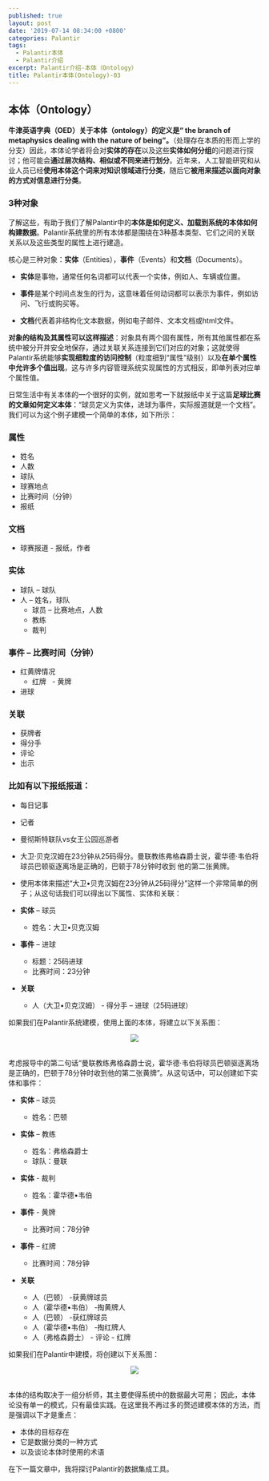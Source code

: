 ```yaml
---
published: true
layout: post
date: '2019-07-14 08:34:00 +0800'
categories: Palantir
tags:
  - Palantir本体
  - Palantir介绍
excerpt: Palantir介绍-本体（Ontology）
title: Palantir本体(Ontology)-03
---
```

## 本体（Ontology）

**牛津英语字典（OED）关于本体（ontology）的定义是“ the branch of metaphysics dealing with the nature of being”。**（处理存在本质的形而上学的分支）因此，本体论学者将会对**实体的存在**以及这些**实体如何分组**的问题进行探讨；他可能会**通过层次结构、相似或不同来进行划分**。近年来，人工智能研究和从业人员已经**使用本体这个词来对知识领域进行分类**，随后它**被用来描述以面向对象的方式对信息进行分类**。

### 3种对象

了解这些，有助于我们了解Palantir中的**本体是如何定义、加载到系统的本体如何构建数据**。Palantir系统里的所有本体都是围绕在3种基本类型、它们之间的关联关系以及这些类型的属性上进行建造。

核心是三种对象：**实体**（Entities），**事件**（Events）和**文档**（Documents）。

* **实体**是事物，通常任何名词都可以代表一个实体，例如人、车辆或位置。

* **事件**是某个时间点发生的行为，这意味着任何动词都可以表示为事件，例如访问、飞行或购买等。

* **文档**代表着非结构化文本数据，例如电子邮件、文本文档或html文件。

**对象的结构及其属性可以这样描述**：对象具有两个固有属性，所有其他属性都在系统中被分开并安全地保存，通过关联关系连接到它们对应的对象；这就使得Palantir系统能够**实现细粒度的访问控制**（粒度细到“属性”级别）以及**在单个属性中允许多个值出现**，这与许多内容管理系统实现属性的方式相反，即单列表对应单个属性值。

日常生活中有关本体的一个很好的实例，就如思考一下就报纸中关于这篇**足球比赛的文章如何定义本体**：“球员定义为实体，进球为事件，实际报道就是一个文档”。我们可以为这个例子建模一个简单的本体，如下所示：

### 属性

* 姓名
* 人数
* 球队
* 球赛地点
* 比赛时间（分钟）
* 报纸

### 文档

* 球赛报道 - 报纸，作者

### 实体 

* 球队 – 球队
* 人 – 姓名，球队
  -  球员 – 比赛地点，人数
  - 教练
  - 裁判

### 事件 – 比赛时间（分钟）

* 红黄牌情况
  - 红牌
  - 黄牌
* 进球

### 关联

* 获牌者
* 得分手
* 评论
* 出示

### 比如有以下报纸报道：

* 每日记事
* 记者
* 曼彻斯特联队vs女王公园巡游者
* 大卫·贝克汉姆在23分钟从25码得分。曼联教练弗格森爵士说，霍华德·韦伯将球员巴顿驱逐离场是正确的，巴顿于78分钟时收到 他的第二张黄牌。
* 使用本体来描述“大卫•贝克汉姆在23分钟从25码得分”这样一个非常简单的例子；从这句话我们可以得出以下属性、实体和关联：

* **实体** – 球员

  - 姓名：大卫•贝克汉姆
  

* **事件** – 进球

	- 标题：25码进球
	- 比赛时间：23分钟

* **关联**

	- 人（大卫•贝克汉姆） - 得分手 – 进球（25码进球）


如果我们在Palantir系统建模，使用上面的本体，将建立以下关系图：

<div align="center"><img src="https://www.bobinsun.cn/assets/images/palantir-03-1.png"/></div>
<br>

考虑报导中的第二句话“曼联教练弗格森爵士说，霍华德·韦伯将球员巴顿驱逐离场是正确的，巴顿于78分钟时收到他的第二张黄牌”。从这句话中，可以创建如下实体和事件：

* **实体** – 球员

	- 姓名：巴顿

* **实体** – 教练

	- 姓名：弗格森爵士
	- 球队：曼联

* **实体** - 裁判

	- 姓名：霍华德•韦伯

* **事件** - 黄牌

	- 比赛时间：78分钟

* **事件** – 红牌

	- 比赛时间：78分钟

* **关联**

	- 人（巴顿） -获黄牌球员
	- 人（霍华德•韦伯） -掏黄牌人
	- 人（巴顿） -获红牌球员
	- 人（霍华德•韦伯） -掏红牌人
	- 人（弗格森爵士） - 评论 - 红牌

如果我们在Palantir中建模，将创建以下关系图：

<div align="center"><img src="https://www.bobinsun.cn/assets/images/palantir-03-2.png"/></div>
<br>

本体的结构取决于一组分析师，其主要使得系统中的数据最大可用； 因此，本体论没有单一的模式，只有最佳实践。在这里我不再过多的赘述建模本体的方法，而是强调以下才是重点：

* 本体的目标存在
* 它是数据分类的一种方式
* 以及谈论本体时使用的术语


在下一篇文章中，我将探讨Palantir的数据集成工具。
